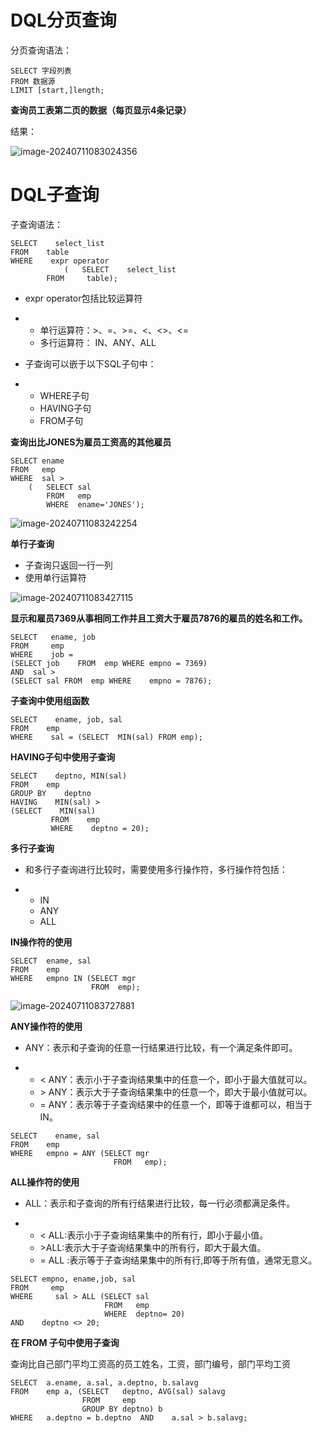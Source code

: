 # DQL分页查询

分页查询语法：

```mysql
SELECT 字段列表
FROM 数据源
LIMIT [start,]length;
```

**查询员工表第二页的数据（每页显示4条记录）**

结果：

![image-20240711083024356](C:\Users\Administrator\AppData\Roaming\Typora\typora-user-images\image-20240711083024356.png)

# DQL子查询

子查询语法：

```mysql
SELECT    select_list
FROM    table
WHERE    expr operator
			(	SELECT    select_list
        FROM     table);
```

- expr operator包括比较运算符

- - 单行运算符：>、=、>=、<、<>、<=
  - 多行运算符： IN、ANY、ALL

- 子查询可以嵌于以下SQL子句中：

- - WHERE子句
  - HAVING子句
  - FROM子句

**查询出比JONES为雇员工资高的其他雇员**

```mysql
SELECT ename
FROM   emp
WHERE  sal > 
	(	SELECT sal
 		FROM   emp   
 		WHERE  ename='JONES');
```

![image-20240711083242254](C:\Users\Administrator\AppData\Roaming\Typora\typora-user-images\image-20240711083242254.png)

**单行子查询**

- 子查询只返回一行一列
- 使用单行运算符

![image-20240711083427115](C:\Users\Administrator\AppData\Roaming\Typora\typora-user-images\image-20240711083427115.png)

**显示和雇员7369从事相同工作并且工资大于雇员7876的雇员的姓名和工作。**

```mysql
SELECT   ename, job  
FROM     emp
WHERE    job = 
(SELECT job    FROM  emp WHERE empno = 7369)  
AND  sal > 
(SELECT sal FROM  emp WHERE    empno = 7876);
```

**子查询中使用组函数**

```mysql
SELECT    ename, job, sal
FROM    emp
WHERE    sal = (SELECT  MIN(sal) FROM emp);
```

**HAVING子句中使用子查询**

```mysql
SELECT    deptno, MIN(sal)
FROM    emp
GROUP BY    deptno
HAVING    MIN(sal) >
(SELECT    MIN(sal)
         FROM    emp
         WHERE    deptno = 20);
```

**多行子查询**

- 和多行子查询进行比较时，需要使用多行操作符，多行操作符包括：

- - IN
  - ANY
  - ALL

**IN操作符的使用**

```mysql
SELECT  ename, sal
FROM    emp
WHERE   empno IN (SELECT mgr
                  FROM  emp);
```

![image-20240711083727881](C:\Users\Administrator\AppData\Roaming\Typora\typora-user-images\image-20240711083727881.png)

**ANY操作符的使用**

- ANY：表示和子查询的任意一行结果进行比较，有一个满足条件即可。

- - < ANY：表示小于子查询结果集中的任意一个，即小于最大值就可以。
  - \> ANY：表示大于子查询结果集中的任意一个，即大于最小值就可以。
  - = ANY：表示等于子查询结果中的任意一个，即等于谁都可以，相当于IN。

```mysql
SELECT    ename, sal
FROM    emp
WHERE   empno = ANY (SELECT mgr
                       FROM   emp);
```

**ALL操作符的使用**

- ALL：表示和子查询的所有行结果进行比较，每一行必须都满足条件。

- - < ALL:表示小于子查询结果集中的所有行，即小于最小值。
  - \>ALL:表示大于子查询结果集中的所有行，即大于最大值。
  - = ALL :表示等于子查询结果集中的所有行,即等于所有值，通常无意义。

```mysql
SELECT empno, ename,job, sal
FROM     emp
WHERE     sal > ALL (SELECT sal
                     FROM   emp
                     WHERE  deptno= 20)
AND    deptno <> 20;
```

**在 FROM 子句中使用子查询**

查询比自己部门平均工资高的员工姓名，工资，部门编号，部门平均工资

```mysql
SELECT  a.ename, a.sal, a.deptno, b.salavg
FROM    emp a, (SELECT   deptno, AVG(sal) salavg
                FROM     emp
                GROUP BY deptno) b
WHERE   a.deptno = b.deptno  AND    a.sal > b.salavg;
```

